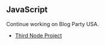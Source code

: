 ## JavaScript

Continue working on Blog Party USA. 

* [Third Node Project](https://github.com/Pklong/blog-party-usa)